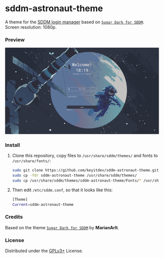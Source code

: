 # sddm-astronaut-theme

A theme for the [SDDM login manager](https://github.com/sddm/sddm) based on [`Sugar Dark for SDDM`](https://github.com/MarianArlt/sddm-sugar-dark).
Screen resolution: 1080p.

### Preview
![Preview](./Previews/preview.png)

### Install

1. Clone this repository, copy files to `/usr/share/sddm/themes/` and fonts to `/usr/share/fonts/`:

   ```sh
   sudo git clone https://github.com/keyitdev/sddm-astronaut-theme.git
   sudo cp -fdr sddm-astronaut-theme /usr/share/sddm/themes/
   sudo cp /usr/share/sddm/themes/sddm-astronaut-theme/Fonts/* /usr/share/fonts/
   ```

2. Then edit `/etc/sddm.conf`, so that it looks like this:

    ```sh
    [Theme]
    Current=sddm-astronaut-theme
    ```

### Credits

Based on the theme [`Sugar Dark for SDDM`](https://github.com/MarianArlt/sddm-sugar-dark) by **MarianArlt**.

### License

Distributed under the [GPLv3+](https://www.gnu.org/licenses/gpl-3.0.html) License.
